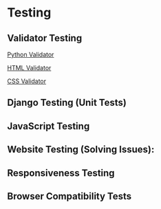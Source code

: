# Testing

## Validator Testing 
[Python Validator](http://pep8online.com/)

[HTML Validator](https://validator.w3.org/) 

[CSS Validator](https://jigsaw.w3.org/css-validator/)

## Django Testing (Unit Tests)

## JavaScript Testing

## Website Testing (Solving Issues):

## Responsiveness Testing

## Browser Compatibility Tests 

